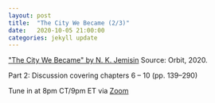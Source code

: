```yaml
---
layout: post
title:  "The City We Became (2/3)"
date:   2020-10-05 21:00:00
categories: jekyll update
---
```


["The City We Became" by N. K. Jemisin](https://bookshop.org/a/13448/9780316509848) Source: Orbit, 2020. 

Part 2: Discussion covering chapters 6 – 10 (pp. 139–290)

Tune in at 8pm CT/9pm ET via [Zoom](https://harvard.zoom.us/j/92822569143?pwd=RTl6bmZHVGN4L3B4bWxuVFArczV5Zz09)
